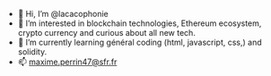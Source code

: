 - 👋 Hi, I’m @lacacophonie
- 👀 I’m interested in blockchain technologies, Ethereum ecosystem, crypto currency and curious about all new tech.
- 🌱 I’m currently learning général coding (html, javascript, css,) and solidity.
- 📫 maxime.perrin47@sfr.fr

<!---
lacacophonie/lacacophonie is a ✨ special ✨ repository because its `README.md` (this file) appears on your GitHub profile.
You can click the Preview link to take a look at your changes.
--->
